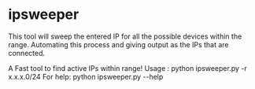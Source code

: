 # ipsweeper
This tool will sweep the entered IP for all the possible devices within the range. Automating this process and giving output as the IPs that are connected.

A Fast tool to find active IPs within range!
Usage : python ipsweeper.py -r x.x.x.0/24
For help: python ipsweeper.py --help
